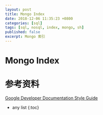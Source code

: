 ```yaml
---
layout: post
title: Mongo Index
date: 2018-12-06 11:35:23 +0800
categories: [sql]
tags: [sql, nosql, index, mongo, sh]
published: false
excerpt: Mongo 索引
---
```


# Mongo Index


# 参考资料

[Google Developer Documentation Style Guide](https://developers.google.com/style/)

* any list
{:toc}